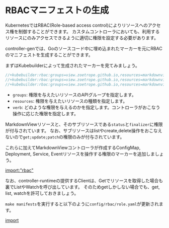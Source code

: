 # RBACマニフェストの生成

KubernetesではRBAC(Role-based access control)によりリソースへのアクセス権を制御することができます。
カスタムコントローラにおいても、利用するリソースにのみアクセスできるように適切に権限を設定する必要があります。

controller-genでは、Goのソースコード中に埋め込まれたマーカーを元にRBACのマニフェストを生成することができます。

まずはKubebuilderによって生成されたマーカーを見てみましょう。

```go
//+kubebuilder:rbac:groups=view.zoetrope.github.io,resources=markdownviews,verbs=get;list;watch;create;update;patch;delete
//+kubebuilder:rbac:groups=view.zoetrope.github.io,resources=markdownviews/status,verbs=get;update;patch
//+kubebuilder:rbac:groups=view.zoetrope.github.io,resources=markdownviews/finalizers,verbs=update
```

- `groups`: 権限を与えたいリソースのAPIグループを指定します。
- `resources`: 権限を与えたいリソースの種類を指定します。
- `verb`: どのような権限を与えるのかを指定します。コントローラがおこなう操作に応じた権限を指定します。

MarkdownViewリソースと、そのサブリソースである`status`と`finalizer`に権限が付与されています。
なお、サブリソースはlistやcreate,delete操作をおこなえないので`get;update;patch`の権限のみが付与されています。

これらに加えてMarkdownViewコントローラが作成するConfigMap, Deployment, Service, Eventリソースを操作する権限のマーカーを追加しましょう。

[import:"rbac"](../../codes/markdown-view/controllers/markdownview_controller.go)

なお、controller-runtimeの提供するClientは、Getでリソースを取得した場合も裏でListやWatchを呼び出しています。
そのためgetしかしない場合でも、get, list, watchを許可しておきましょう。

`make manifests`を実行すると以下のように`config/rbac/role.yaml`が更新されます。

[import](../../codes/markdown-view/config/rbac/role.yaml)
